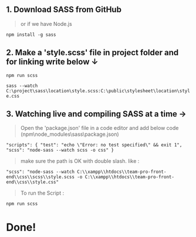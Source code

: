 ## 1. Download SASS from GitHub 

> or if we have Node.js

`npm install -g sass`

## 2. Make a 'style.scss' file in project folder and for linking write below ↓

`npm run scss`

`sass --watch C:\project\sass\location\style.scss:C:\public\stylesheet\location\style.css`

## 3. Watching live and compiling SASS at a time →

> Open the 'package.json' file in a code editor and add below code (npm\node_modules\sass\package.json)

`"scripts": {
  "test": "echo \"Error: no test specified\" && exit 1",
  "scss": "node-sass --watch scss -o css"
}`

> make sure the path is OK with double slash. like :

`"scss": "node-sass --watch C:\\xampp\\htdocs\\team-pro-front-end\\css\\scss\\style.scss -o C:\\xampp\\htdocs\\team-pro-front-end\\css\\style.css"`

> To run the Script :

`npm run scss`

# Done!
